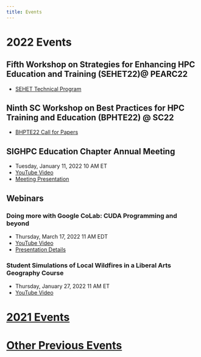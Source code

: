 ```yaml
---
title: Events
---
```

# 2022 Events

## Fifth Workshop on Strategies for Enhancing HPC Education and Training (SEHET22)@ PEARC22

* [SEHET Technical Program](SEHET22_Technical_Program.html)

## Ninth SC Workshop on Best Practices for HPC Training and Education (BPHTE22) @ SC22

* [BHPTE22 Call for Papers](BPHTE22CFP.html)

## SIGHPC Education Chapter Annual Meeting

* Tuesday, January 11, 2022 10 AM ET
* [YouTube Video](https://youtu.be/W2gXpLv7PHM)
* [Meeting Presentation](20220111-Chapter_meeting.pdf)

## Webinars

### Doing more with Google CoLab: CUDA Programming and beyond

* Thursday, March 17, 2022 11 AM EDT
* [YouTube Video](https://youtu.be/lJ-MnUbs4WE)
* [Presentation Details](https://drive.google.com/drive/folders/1Uk-EuVtbiW3A0NurSzpPOd-HPzBhNXm3?usp=sharing)

### Student Simulations of Local Wildfires in a Liberal Arts Geography Course

* Thursday, January 27, 2022 11 AM ET
* [YouTube Video](https://www.youtube.com/watch?v=UrfiBa2EqPA)

# [2021 Events](2021events/)

# [Other Previous Events](EventsArchive/)
